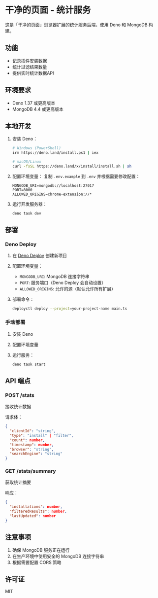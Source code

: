 # 干净的页面 - 统计服务

这是「干净的页面」浏览器扩展的统计服务后端，使用 Deno 和 MongoDB 构建。

## 功能

- 记录插件安装数据
- 统计过滤结果数量
- 提供实时统计数据API

## 环境要求

- Deno 1.37 或更高版本
- MongoDB 4.4 或更高版本

## 本地开发

1. 安装 Deno：
   ```bash
   # Windows (PowerShell)
   irm https://deno.land/install.ps1 | iex
   
   # macOS/Linux
   curl -fsSL https://deno.land/x/install/install.sh | sh
   ```

2. 配置环境变量：
   复制 `.env.example` 到 `.env` 并根据需要修改配置：
   ```
   MONGODB_URI=mongodb://localhost:27017
   PORT=8000
   ALLOWED_ORIGINS=chrome-extension://*
   ```

3. 运行开发服务器：
   ```bash
   deno task dev
   ```

## 部署

### Deno Deploy

1. 在 [Deno Deploy](https://deno.com/deploy) 创建新项目

2. 配置环境变量：
   - `MONGODB_URI`: MongoDB 连接字符串
   - `PORT`: 服务端口（Deno Deploy 会自动设置）
   - `ALLOWED_ORIGINS`: 允许的源（默认允许所有扩展）

3. 部署命令：
   ```bash
   deployctl deploy --project=your-project-name main.ts
   ```

### 手动部署

1. 安装 Deno

2. 配置环境变量

3. 运行服务：
   ```bash
   deno task start
   ```

## API 端点

### POST /stats
接收统计数据

请求体：
```json
{
  "clientId": "string",
  "type": "install" | "filter",
  "count": number,
  "timestamp": number,
  "browser": "string",
  "searchEngine": "string"
}
```

### GET /stats/summary
获取统计摘要

响应：
```json
{
  "installations": number,
  "filteredResults": number,
  "lastUpdated": number
}
```

## 注意事项

1. 确保 MongoDB 服务正在运行
2. 在生产环境中使用安全的 MongoDB 连接字符串
3. 根据需要配置 CORS 策略

## 许可证

MIT 